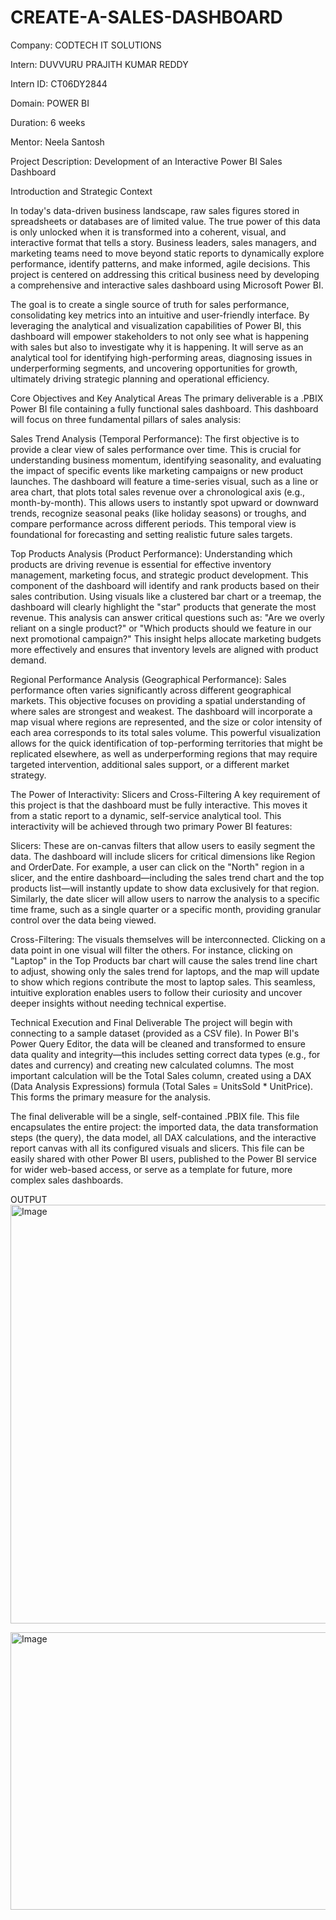 # CREATE-A-SALES-DASHBOARD

Company: CODTECH IT SOLUTIONS

Intern: DUVVURU PRAJITH KUMAR REDDY 

Intern ID: CT06DY2844

Domain: POWER BI

Duration: 6 weeks

Mentor: Neela Santosh

Project Description: Development of an Interactive Power BI Sales Dashboard

Introduction and Strategic Context

In today's data-driven business landscape, raw sales figures stored in spreadsheets or databases are of limited value. The true power of this data is only unlocked when it is transformed into a coherent, visual, and interactive format that tells a story. Business leaders, sales managers, and marketing teams need to move beyond static reports to dynamically explore performance, identify patterns, and make informed, agile decisions. This project is centered on addressing this critical business need by developing a comprehensive and interactive sales dashboard using Microsoft Power BI.

The goal is to create a single source of truth for sales performance, consolidating key metrics into an intuitive and user-friendly interface. By leveraging the analytical and visualization capabilities of Power BI, this dashboard will empower stakeholders to not only see what is happening with sales but also to investigate why it is happening. It will serve as an analytical tool for identifying high-performing areas, diagnosing issues in underperforming segments, and uncovering opportunities for growth, ultimately driving strategic planning and operational efficiency.

Core Objectives and Key Analytical Areas
The primary deliverable is a .PBIX Power BI file containing a fully functional sales dashboard. This dashboard will focus on three fundamental pillars of sales analysis:

Sales Trend Analysis (Temporal Performance): The first objective is to provide a clear view of sales performance over time. This is crucial for understanding business momentum, identifying seasonality, and evaluating the impact of specific events like marketing campaigns or new product launches. The dashboard will feature a time-series visual, such as a line or area chart, that plots total sales revenue over a chronological axis (e.g., month-by-month). This allows users to instantly spot upward or downward trends, recognize seasonal peaks (like holiday seasons) or troughs, and compare performance across different periods. This temporal view is foundational for forecasting and setting realistic future sales targets.

Top Products Analysis (Product Performance): Understanding which products are driving revenue is essential for effective inventory management, marketing focus, and strategic product development. This component of the dashboard will identify and rank products based on their sales contribution. Using visuals like a clustered bar chart or a treemap, the dashboard will clearly highlight the "star" products that generate the most revenue. This analysis can answer critical questions such as: "Are we overly reliant on a single product?" or "Which products should we feature in our next promotional campaign?" This insight helps allocate marketing budgets more effectively and ensures that inventory levels are aligned with product demand.

Regional Performance Analysis (Geographical Performance): Sales performance often varies significantly across different geographical markets. This objective focuses on providing a spatial understanding of where sales are strongest and weakest. The dashboard will incorporate a map visual where regions are represented, and the size or color intensity of each area corresponds to its total sales volume. This powerful visualization allows for the quick identification of top-performing territories that might be replicated elsewhere, as well as underperforming regions that may require targeted intervention, additional sales support, or a different market strategy.

The Power of Interactivity: Slicers and Cross-Filtering
A key requirement of this project is that the dashboard must be fully interactive. This moves it from a static report to a dynamic, self-service analytical tool. This interactivity will be achieved through two primary Power BI features:

Slicers: These are on-canvas filters that allow users to easily segment the data. The dashboard will include slicers for critical dimensions like Region and OrderDate. For example, a user can click on the "North" region in a slicer, and the entire dashboard—including the sales trend chart and the top products list—will instantly update to show data exclusively for that region. Similarly, the date slicer will allow users to narrow the analysis to a specific time frame, such as a single quarter or a specific month, providing granular control over the data being viewed.

Cross-Filtering: The visuals themselves will be interconnected. Clicking on a data point in one visual will filter the others. For instance, clicking on "Laptop" in the Top Products bar chart will cause the sales trend line chart to adjust, showing only the sales trend for laptops, and the map will update to show which regions contribute the most to laptop sales. This seamless, intuitive exploration enables users to follow their curiosity and uncover deeper insights without needing technical expertise.

Technical Execution and Final Deliverable
The project will begin with connecting to a sample dataset (provided as a CSV file). In Power BI's Power Query Editor, the data will be cleaned and transformed to ensure data quality and integrity—this includes setting correct data types (e.g., for dates and currency) and creating new calculated columns. The most important calculation will be the Total Sales column, created using a DAX (Data Analysis Expressions) formula (Total Sales = UnitsSold * UnitPrice). This forms the primary measure for the analysis.

The final deliverable will be a single, self-contained .PBIX file. This file encapsulates the entire project: the imported data, the data transformation steps (the query), the data model, all DAX calculations, and the interactive report canvas with all its configured visuals and slicers. This file can be easily shared with other Power BI users, published to the Power BI service for wider web-based access, or serve as a template for future, more complex sales dashboards.

OUTPUT
<img width="1132" height="670" alt="Image" src="https://github.Com/user-attachments/assets/beb5ead1-7a3e-4107-ad27-3df7168342c7" />

<img width="792" height="444" alt="Image" src="https://github.com/user-attachments/assets/91d68e49-c180-4b0d-b82d-514b2e78dc91" />

